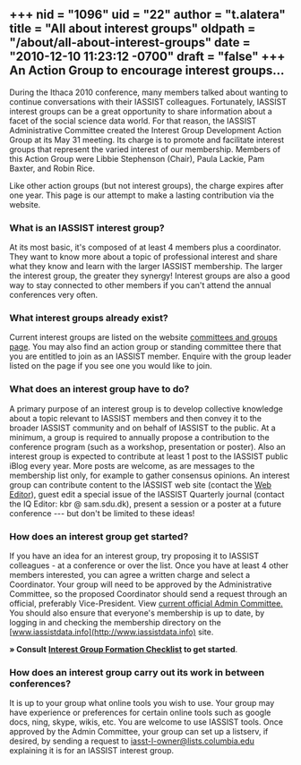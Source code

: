 +++
nid = "1096"
uid = "22"
author = "t.alatera"
title = "All about interest groups"
oldpath = "/about/all-about-interest-groups"
date = "2010-12-10 11:23:12 -0700"
draft = "false"
+++
An Action Group to encourage interest groups...
------------------------------------------------

During the Ithaca 2010 conference, many members talked about wanting to
continue conversations with their IASSIST colleagues. Fortunately,
IASSIST interest groups can be a great opportunity to share information
about a facet of the social science data world. For that reason, the
IASSIST Administrative Committee created the Interest Group Development
Action Group at its May 31 meeting. Its charge is to promote and
facilitate interest groups that represent the varied interest of our
membership. Members of this Action Group were Libbie Stephenson (Chair),
Paula Lackie, Pam Baxter, and Robin Rice.

Like other action groups (but not interest groups), the charge expires
after one year. This page is our attempt to make a lasting contribution
via the website.

### What is an IASSIST interest group?

At its most basic, it's composed of at least 4 members plus a
coordinator. They want to know more about a topic of professional
interest and share what they know and learn with the larger IASSIST
membership. The larger the interest group, the greater they synergy!
Interest groups are also a good way to stay connected to other members
if you can't attend the annual conferences very often.

### What interest groups already exist?

Current interest groups are listed on the website [committees and groups
page](https://iassistdata.org/about/committees.html). You may also find
an action group or standing committee there that you are entitled to
join as an IASSIST member. Enquire with the group leader listed on the
page if you see one you would like to join.

### What does an interest group have to do?

A primary purpose of an interest group is to develop collective
knowledge about a topic relevant to IASSIST members and then convey it
to the broader IASSIST community and on behalf of IASSIST to the public.
At a minimum, a group is required to annually propose a contribution to
the conference program (such as a workshop, presentation or poster).
Also an interest group is expected to contribute at least 1 post to the
IASSIST public iBlog every year. More posts are welcome, as are messages
to the membership list only, for example to gather consensus opinions.
An interest group can contribute content to the IASSIST web site
(contact the [Web Editor](https://iassistdata.org/about/web-team)),
guest edit a special issue of the IASSIST Quarterly journal (contact the
IQ Editor: kbr @ sam.sdu.dk), present a session or a poster at a future
conference --- but don't be limited to these ideas!

### How does an interest group get started?

If you have an idea for an interest group, try proposing it to IASSIST
colleagues - at a conference or over the list. Once you have at least 4
other members interested, you can agree a written charge and select a
Coordinator. Your group will need to be approved by the Administrative
Committee, so the proposed Coordinator should send a request through an
official, preferably Vice-President. View [current official Admin
Committee.](https://iassistdata.org/about/officials.html) You should
also ensure that everyone's membership is up to date, by logging in and
checking the membership directory on the
[www.iassistdata.info](http://www.iassistdata.info) site.

**» Consult** **[Interest Group Formation
Checklist](http://www.iassistdata.org/files/about/interest_group_checklist.pdf)
to get started**.

### How does an interest group carry out its work in between conferences?

It is up to your group what online tools you wish to use. Your group may
have experience or preferences for certain online tools such as google
docs, ning, skype, wikis, etc. You are welcome to use IASSIST tools.
Once approved by the Admin Committee, your group can set up a listserv,
if desired, by sending a request to iasst-l-owner@lists.columbia.edu
explaining it is for an IASSIST interest group.
